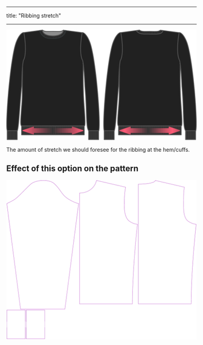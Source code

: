 - - -
title: "Ribbing stretch"
- - -

![Ribbing stretch](ribbingstretch.svg)

The amount of stretch we should foresee for the ribbing at the hem/cuffs.

## Effect of this option on the pattern

![This image shows the effect of this option by superimposing several variants that have a different value for this option](sven_ribbingstretch_sample.svg "Effect of this option on the pattern")
